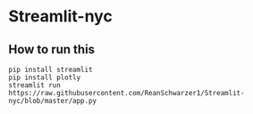 # Streamlit-nyc

## How to run this 
```
pip install streamlit
pip install plotly
streamlit run https://raw.githubusercontent.com/ReanSchwarzer1/Streamlit-nyc/blob/master/app.py
```
